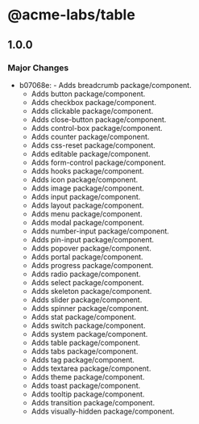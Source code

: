 # @acme-labs/table

## 1.0.0
### Major Changes

- b07068e: - Adds breadcrumb package/component.
  - Adds button package/component.
  - Adds checkbox package/component.
  - Adds clickable package/component.
  - Adds close-button package/component.
  - Adds control-box package/component.
  - Adds counter package/component.
  - Adds css-reset package/component.
  - Adds editable package/component.
  - Adds form-control package/component.
  - Adds hooks package/component.
  - Adds icon package/component.
  - Adds image package/component.
  - Adds input package/component.
  - Adds layout package/component.
  - Adds menu package/component.
  - Adds modal package/component.
  - Adds number-input package/component.
  - Adds pin-input package/component.
  - Adds popover package/component.
  - Adds portal package/component.
  - Adds progress package/component.
  - Adds radio package/component.
  - Adds select package/component.
  - Adds skeleton package/component.
  - Adds slider package/component.
  - Adds spinner package/component.
  - Adds stat package/component.
  - Adds switch package/component.
  - Adds system package/component.
  - Adds table package/component.
  - Adds tabs package/component.
  - Adds tag package/component.
  - Adds textarea package/component.
  - Adds theme package/component.
  - Adds toast package/component.
  - Adds tooltip package/component.
  - Adds transition package/component.
  - Adds visually-hidden package/component.
